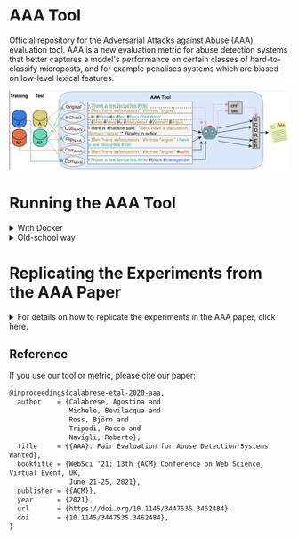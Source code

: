 # AAA Tool

Official repository for the Adversarial Attacks against Abuse (AAA) evaluation tool. AAA is a new evaluation metric for abuse detection systems that better captures a model's performance on certain classes of hard-to-classify microposts, and for example penalises systems which are biased on low-level lexical features.

![](AAA-tool.png)

# Running the AAA Tool

<details><summary>With Docker</summary>

## Setup
Within the _Adversifier_ directory run the following command:
```
docker build -t aaa .
```

## How to evaluate your model on a dataset
The AAA tool works in two steps:
1. Generating the AAA data files starting from your training and test sets
2. Reading your answer files and computing the AAA score and sub-scores.

### Generating the AAA Data Files
The AAA data files are generated starting from your training and test sets. Both files are expected to be tab-separeted files with format:
```
post_text	label
```
Labels are assumed to be binary, with 1 corresponding to the abusive class, and 0 to the non-abusive class.

To generate the AAA data files, run the following command:
```
docker run --mount type=bind,source=$AAA_FILE_DIR,target=/aaa/input aaa python3 gen.py --dataset_name $DATASET_NAME --train $TRAINING_SET --test $TEST_SET
```
where ```$AAA_FILE_DIR``` is the absolute path to the directory containing your dataset (for example, `"$(pwd)"/mydata`), ```$TRAINING_SET``` and ```$TEST_SET``` are the name of the training and test data files, and ```$DATASET_NAME``` is a string identifier for the dataset.

The tool will create the ```${AAA_FILE_DIR}/aaa_files``` directory containing the following tab-separeted files:
```
corr_a_to_a.tsv
corr_n_to_n.tsv
f1_o.tsv
flip_n_to_a.tsv
hashtag_check.tsv
quoting_a_to_n.tsv
```
All files have the following format:
```
post_text	label
```

### Evaluating the Answer Files
In order to evaluate your model with the AAA tool, create a ```ANSWER_FILE_DIR``` directory containing the following tab-separeted files:
```
corr_a_to_a.tsv
corr_n_to_n.tsv
f1_o.tsv
flip_n_to_a.tsv
hashtag_check.tsv
quoting_a_to_n.tsv
```
All files are expected to follow the following format:
```
post_text	label	your_model_prediction
```

To evaluate the answer files, run the following command:
```
docker run -v $ANSWER_FILE_DIR:/aaa/output/answer_files aaa python3 eval.py --dataset_name $DATASET_NAME
docker run --mount type=bind,source=$AAA_FILE_DIR,target=/aaa/output/answer_files aaa python3 eval.py --dataset_name $DATASET_NAME
```

where ```$ANSWER_FILE_DIR``` is the absolute path to the directory containing your answer files (for example, `"$(pwd)"/mydata/aaa_files`), while ```$DATASET_NAME``` is a string identifier for the dataset. Scores are stored in the ```$ANSWER_FILE_DIR/results.tsv``` file.

</details>

<details><summary>Old-school way</summary>

## Setup
Within the _Adversifier_ directory run the following command:
```
./setup.sh
```
All the files' paths (e.g., data files) are specified within the _info/info.py_ file. Customise this file to meet your needs.

## How to evaluate your model on a dataset
To run the AAA tool on your model with a generic dataset, you can choose among two different strategies:
* [two-step pipeline](#two-step-pipeline "Goto two-step-pipeline"): first query the tool to generate the AAA files starting from your data files, and then make a new query to evaluate your answer files.
* [one-step pipeline](#one-step-pipeline "Goto one-step-pipeline"): one single query to generate the new instances and evaluate your model. Besides your training and test sets, it requires you to provide your model's predictor.


### Two-Step Pipeline
You'll need to provide:
* the training and test sets, as tab-separated files in the format:
```
post_text	label
```
Labels are assumed to be binary, with 1 corresponding to the abusive class, and 0 to the non-abusive class.

#### Step 1
To generate the AAA data files, create a directory named ```input``` within the _Adversifier_ directory, and copy there your training and test sets. Then run the following command:
```
python3 gen.py --dataset_name $DATASET_NAME --train $TRAINING_SET --test $TEST_SET
```
where ```$TRAINING_SET``` and ```$TEST_SET``` are the name of the training and test data files, and ```$DATASET_NAME``` is a string identifier for the dataset.

The tool will create the ```input/aaa_files``` directory containing the following tab-separeted files:
```
corr_a_to_a.tsv
corr_n_to_n.tsv
f1_o.tsv
flip_n_to_a.tsv
hashtag_check.tsv
quoting_a_to_n.tsv
```
All files have the following format:
```
post_text	label
```

#### Step 2
In order to evaluate your model with the AAA tool, create a directory named ```output/answer_files``` containing the following tab-separeted files:
```
corr_a_to_a.tsv
corr_n_to_n.tsv
f1_o.tsv
flip_n_to_a.tsv
hashtag_check.tsv
quoting_a_to_n.tsv
```
All files are expected to follow the following format:
```
post_text	label	your_model_prediction
```

To evaluate the answer files, run the following command:
```
python3 eval.py --dataset_name $DATASET_NAME
```
where ```$DATASET_NAME``` is a string identifier for the dataset. Scores are stored in the ```output/answer_files/results.tsv``` file.


### One-Step Pipeline
You'll need to provide:
* the training and test sets, in the format specified [here](#data-format "Goto data-format").
* your model's predictor: a function that takes as input a list of arguments, the 1<sup>st</sup> one being a list of *NON-pre-processed* posts, and returns a list of binary predictions.

Here is an example:
```
from AAAdversifier import AAAdversifier


adversifier = AAAdversifier()
train_data, test_data = load_your_data()
adversifier.aaa('your_model_name', your_model.predictor, train_data, test_data)
```
Check _main.py_ for usage examples. Scores are stored in the ```output/answer_files/results.tsv``` file.


#### Data Format
For the AAA tool to run, you'll need to provide both a training and test set. Both sets should be in the form:
```
data_split = [list of posts, list of labels, list of any extra information your model might use]
```
Therefore,  the i<sup>th</sup> element of each list will contain information regarding the i<sup>th</sup> instance in the split.
Labels are assumed to be binary, with 1 corresponding to the abusive class, and 0 to the non-abusive class.

</details>

# Replicating the Experiments from the AAA Paper

<details><summary>For details on how to replicate the experiments in the AAA paper, click here.</summary>
<p>

## Setup
Within the _Adversifier_ directory run the following command:
```
./setup.sh
```
If willing to replicate our results with the BERT<sub>MOZ</sub> or BERT<sub>KEN</sub> models, you'll need to install the [transformers](https://huggingface.co/transformers/) library:
```
pip3 install transformers
```
All the files' paths (e.g., data files, models' checkpoints) are specified within the _info/info.py_ file. Customise this file to meet your needs.


## Computing the AAA score for the supported models
To replicate the experiments reported in the AAA paper, download the data files and models' checkpoints as described below, and run the following command:
```
python3 main.py
```

## Datasets
For the AAA tool to run, you'll need to provide both a training and test set. Both sets should be in the form:
```
data_split = [list of posts, list of labels, list of any extra information your model might use]
```
Therefore,  the i<sup>th</sup> element of each list will contain information regarding the i<sup>th</sup> instance in the split.
Labels are assumed to be binary, with 1 corresponding to the abusive class, and 0 to the non-abusive class.

### Waseem et al., 2018 ###
To run the AAA tool on the [Waseem et al., 2018](https://link.springer.com/chapter/10.1007/978-3-319-78583-7_3)'s dataset, download the tweets through the Twitter API and put them in _DATA/waseem_data.tsv_. The tab-separated file should have the following header (and format):
```
tweet_id	tweet_text	label
```
You can then call the _utils.get_waseem_data_ function, that returns a dictionary with keys {'train', 'test'} and the corresponding data_split as argument.<br/>
Splits are created using stratified sampling to split 0.8, 0.1, and 0.1 portions of tweets from each class into training, validation and test sets. The corresponding ids can be found in the _waseem_train_ids.csv_, _waseem_val_ids.csv_ and _waseem_test_ids.csv_ files within the _DATA_ directory.<br/>
Note that the _utils.get_waseem_data_ function maps the "sexism", "racism" and "both" labels into the abusive class, and the "neither" label into the non abusive class.

### Davidson et al., 2017 ###
To run the AAA tool on the [Davidson et al., 2017](https://ojs.aaai.org/index.php/ICWSM/article/view/14955)'s dataset, download the [_davidson_data.csv_](https://raw.githubusercontent.com/t-davidson/hate-speech-and-offensive-language/master/data/labeled_data.csv) file and add it to the _DATA_ directory. You can then call the _utils.get_davidson_data_ function, that returns a dictionary with keys {'train', 'test'} and the corresponding data_split as argument.<br/>
Splits are created using stratified sampling to split 0.8, 0.1, and 0.1 portions of tweets from each class into training, validation and test sets. The corresponding ids can be found in the _davidson_train_ids.csv_, _davidson_val_ids.csv_ and _davidson_test_ids.csv_ files within the _DATA_ directory.<br/>
Note that the _utils.get_davidson_data_ function maps the "hate speech" and "offensive" labels into the abusive class, and the "neither" label into the non abusive class.

## Supported Models
We provide code and checkpoints for the SVM, BERT<sub>MOZ</sub> and BERT<sub>KEN</sub> models trained on the Waseem et al., 2018 and Davidson et al., 2017 datasets.

### Waseem et al., 2018 ###
To replicate our experiments on the Waseem et al., 2018's dataset you'll need to download the following checkpoints. **You can download all the checkpoints from [here](https://drive.google.com/file/d/1N6J67yGOVKZTphVPteWGIS_vDqDQq_g_/view?usp=sharing)** (3.01 GB), or run the following command:
```
from utils import download_checkpoints
download_checkpoints('waseem-18')
```
Alternatively, you can download the checkpoints of interest from the following list. Add all the files to the _models_ directory, or modify the _info/info.py_ file accordingly.

#### SVM ####
The weights of our SVM model can be downloaded at:
* [sexism_model.pkl](https://drive.google.com/file/d/19uVCQm0o5IHOI3jlJ8EM8Bw1dAI1Fy91/view?usp=sharing)
* [sexism_vectorizer.pkl](https://drive.google.com/file/d/1LV5_KL-neQkm3sKGwjd3pIzPLk_yiP8h/view?usp=sharing)
* [racism_model.pkl](https://drive.google.com/file/d/1vRqbuqXSUnqRK2ruL1a2WIDGVlcJh5QI/view?usp=sharing)
* [racism_vectorizer.pkl](https://drive.google.com/file/d/1FS9vyHtjOUbSeXROt33RchDL13ZQsAeE/view?usp=sharing)

#### BERT<sub>MOZ</sub> ####
The weights of our re-implementation of BERT<sub>MOZ</sub> [(Mozafari et al., 2019)](https://arxiv.org/pdf/1910.12574.pdf) can be downloaded at:
* [mozafari_waseem.pt](https://drive.google.com/file/d/1LyJAy74RzqGe2Hg-INZOjlXhEnDsTGWP/view?usp=sharing)
* [mozafari_waseem_nh.pt](https://drive.google.com/file/d/1-tbY0IOzjvbcu2utZ4RF1biAiUpXiHpU/view?usp=sharing) (variant of the BERT<sub>MOZ</sub> model that fully discards hashtag content)

#### BERT<sub>KEN</sub> ####
The weights of BERT<sub>KEN</sub> [(Kennedy et al., 2020)](https://arxiv.org/pdf/2005.02439.pdf) can be downloaded at:
* [sexism.bin](https://drive.google.com/file/d/1F0N0FZSBSkdm4EEGnH8mbB0m6FBDg4fj/view?usp=sharing)
* [racism.bin](https://drive.google.com/file/d/1TbWGI0142DpN4shmLctOlDlK0fY42-tU/view?usp=sharing)

### Davidson et al., 2017 ###
To replicate our experiments on the Davidson et al., 2017's dataset you'll need to download the following checkpoints. **You can download all the checkpoints from [here](https://drive.google.com/file/d/1O6q67BLD-q531odcu1grH2ioCY7OjDV1/view?usp=sharing)** (1.91 GB), or run the following command:
```
from utils import download_checkpoints
download_checkpoints('davidson-17')
```
Alternatively, you can download the checkpoints of interest from the following list. Add all the files to the _models_ directory, or modify the _info/info.py_ file accordingly.

#### SVM ####
The weights of our SVM model can be downloaded at:
* [hate_speech_model.pkl](https://drive.google.com/file/d/1MPpb-6TouSlkRJ0GkeYIwkG2R-UONZze/view?usp=sharing)
* [hate_speech_vectorizer.pkl](https://drive.google.com/file/d/1g9clFa9fENLjumFrTE7IMT849n5NmKjR/view?usp=sharing)
* [offensive_model.pkl](https://drive.google.com/file/d/15QvP5EGffUAwtkwSwfjJRrunnpwqdmNc/view?usp=sharing)
* [offensive_vectorizer.pkl](https://drive.google.com/file/d/1lqsNOTT7ZwIEgPClcrWeFN4j5WMeHbrr/view?usp=sharing)

#### BERT<sub>MOZ</sub> ####
The weights of our re-implementation of BERT<sub>MOZ</sub> (Mozafari et al., 2019) can be downloaded at:
* [mozafari_davidson.pt](https://drive.google.com/file/d/1FFspZaUiznGKpqBtaOTseqSF-ple5KOs/view?usp=sharing)

#### BERT<sub>KEN</sub> ####
The weights of BERT<sub>KEN</sub> (Kennedy et al., 2020) can be downloaded at:
* [hate_speech.bin](https://drive.google.com/file/d/17_AInLbhhx9M7I1ldFcrGOGxoNeXDAXa/view?usp=sharing)
* [offensive.bin](https://drive.google.com/file/d/1JsamtJ8Xa27tG4yG_o6ufLSwTCKDcmTu/view?usp=sharing)

</p>
</details>

## Reference
If you use our tool or metric, please cite our paper:
```
@inproceedings{calabrese-etal-2020-aaa,
  author    = {Calabrese, Agostina and
               Michele, Bevilacqua and
               Ross, Björn and
               Tripodi, Rocco and
               Navigli, Roberto},
  title     = {{AAA}: Fair Evaluation for Abuse Detection Systems Wanted},
  booktitle = {WebSci '21: 13th {ACM} Conference on Web Science, Virtual Event, UK,
               June 21-25, 2021},
  publisher = {{ACM}},
  year      = {2021},
  url       = {https://doi.org/10.1145/3447535.3462484},
  doi       = {10.1145/3447535.3462484},
}
```
